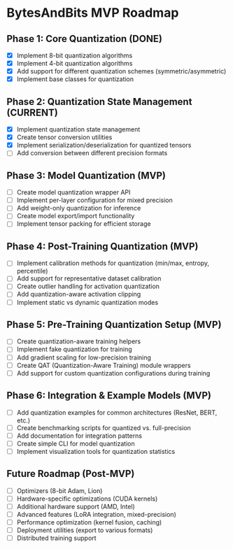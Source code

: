 # BytesAndBits MVP Roadmap

## Phase 1: Core Quantization (DONE)
- [X] Implement 8-bit quantization algorithms 
- [X] Implement 4-bit quantization algorithms
- [X] Add support for different quantization schemes (symmetric/asymmetric)
- [X] Implement base classes for quantization

## Phase 2: Quantization State Management (CURRENT)
- [X] Implement quantization state management
- [X] Create tensor conversion utilities
- [X] Implement serialization/deserialization for quantized tensors
- [ ] Add conversion between different precision formats

## Phase 3: Model Quantization (MVP)
- [ ] Create model quantization wrapper API
- [ ] Implement per-layer configuration for mixed precision
- [ ] Add weight-only quantization for inference
- [ ] Create model export/import functionality
- [ ] Implement tensor packing for efficient storage

## Phase 4: Post-Training Quantization (MVP)
- [ ] Implement calibration methods for quantization (min/max, entropy, percentile)
- [ ] Add support for representative dataset calibration
- [ ] Create outlier handling for activation quantization
- [ ] Add quantization-aware activation clipping
- [ ] Implement static vs dynamic quantization modes

## Phase 5: Pre-Training Quantization Setup (MVP)
- [ ] Create quantization-aware training helpers
- [ ] Implement fake quantization for training
- [ ] Add gradient scaling for low-precision training
- [ ] Create QAT (Quantization-Aware Training) module wrappers
- [ ] Add support for custom quantization configurations during training

## Phase 6: Integration & Example Models (MVP)
- [ ] Add quantization examples for common architectures (ResNet, BERT, etc.)
- [ ] Create benchmarking scripts for quantized vs. full-precision
- [ ] Add documentation for integration patterns
- [ ] Create simple CLI for model quantization
- [ ] Implement visualization tools for quantization statistics

## Future Roadmap (Post-MVP)
- [ ] Optimizers (8-bit Adam, Lion)
- [ ] Hardware-specific optimizations (CUDA kernels)
- [ ] Additional hardware support (AMD, Intel)
- [ ] Advanced features (LoRA integration, mixed-precision)
- [ ] Performance optimization (kernel fusion, caching)
- [ ] Deployment utilities (export to various formats)
- [ ] Distributed training support

